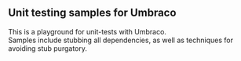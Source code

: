 ## Unit testing samples for Umbraco

This is a playground for unit-tests with Umbraco.  
Samples include stubbing all dependencies, as well as techniques for avoiding stub purgatory.

